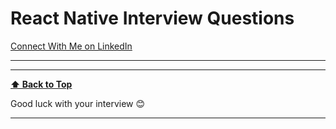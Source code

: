 # React Native Interview Questions

[Connect With Me on LinkedIn](https://www.linkedin.com/in/pankajhasmukh2014/)

---












































































































































































---

**[⬆ Back to Top](#React-Native-Interview-Questions)**

Good luck with your interview 😊

---
